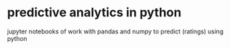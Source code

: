 # predictive analytics in python
 jupyter notebooks of work with pandas and numpy to predict (ratings) using python
